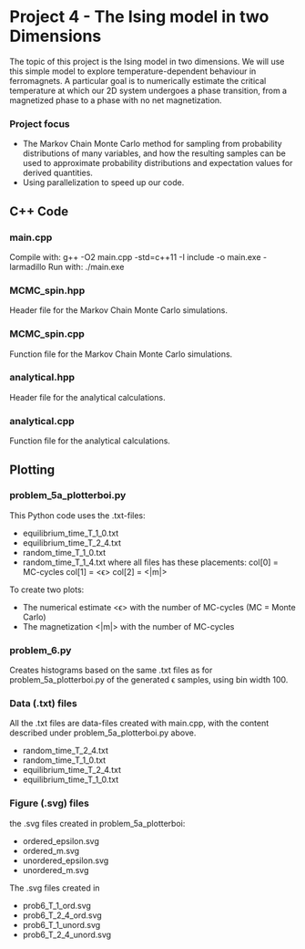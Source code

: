 # Project 4 - The Ising model in two Dimensions

The topic of this project is the Ising model in two dimensions. We will use this simple model to explore temperature-dependent behaviour in ferromagnets. A particular goal is to numerically estimate the critical temperature at which our 2D system undergoes a phase transition, from a magnetized phase to a phase with no net magnetization.

### Project focus

- The Markov Chain Monte Carlo method for sampling from probability distributions of many variables, and how the resulting samples can be used to approximate probability distributions and expectation values for derived quantities.
- Using parallelization to speed up our code.


## C++ Code 

### main.cpp
Compile with: g++ -O2 main.cpp -std=c++11 -I include -o main.exe -larmadillo
Run with: ./main.exe      

### MCMC_spin.hpp
Header file for the Markov Chain Monte Carlo simulations. 


### MCMC_spin.cpp
Function file for the Markov Chain Monte Carlo simulations.


### analytical.hpp
Header file for the analytical calculations.


### analytical.cpp
Function file for the analytical calculations.



## Plotting

### problem_5a_plotterboi.py
This Python code uses the .txt-files:
- equilibrium_time_T_1_0.txt
- equilibrium_time_T_2_4.txt
- random_time_T_1_0.txt
- random_time_T_1_4.txt
where all files has these placements:
col[0] = MC-cycles       col[1] =  <ϵ>     col[2] = <|m|>

To create two plots:
- The numerical estimate <ϵ> with the number of MC-cycles (MC = Monte Carlo)
- The magnetization <|m|> with the number of MC-cycles

### problem_6.py
Creates histograms based on the same .txt files as for problem_5a_plotterboi.py of the generated ϵ samples, using bin width 100.

### Data (.txt) files
All the .txt files are data-files created with main.cpp, with the content described under problem_5a_plotterboi.py above.
- random_time_T_2_4.txt
- random_time_T_1_0.txt
- equilibrium_time_T_2_4.txt
- equilibrium_time_T_1_0.txt

### Figure (.svg) files
the .svg files created in problem_5a_plotterboi:
- ordered_epsilon.svg
- ordered_m.svg
- unordered_epsilon.svg
- unordered_m.svg


The .svg files created in 
- prob6_T_1_ord.svg
- prob6_T_2_4_ord.svg
- prob6_T_1_unord.svg
- prob6_T_2_4_unord.svg

